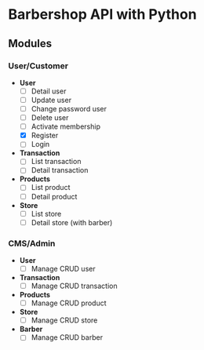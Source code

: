 # Barbershop API with Python

## Modules

### User/Customer
- **User**
  - [ ] Detail user
  - [ ] Update user
  - [ ] Change password user
  - [ ] Delete user
  - [ ] Activate membership
  - [x] Register
  - [ ] Login
- **Transaction**
  - [ ] List transaction
  - [ ] Detail transaction
- **Products**
  - [ ] List product
  - [ ] Detail product
- **Store**
  - [ ] List store
  - [ ] Detail store (with barber)

### CMS/Admin
- **User**
  - [ ] Manage CRUD user
- **Transaction**
  - [ ] Manage CRUD transaction
- **Products**
  - [ ] Manage CRUD product
- **Store**
  - [ ] Manage CRUD store
- **Barber**
  - [ ] Manage CRUD barber
